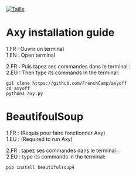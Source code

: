 [![Taille](https://img.shields.io/github/languages/code-size/FrenchCamp/axyoff)](https://github.com/FrenchCamp/axyoff)
# Axy installation guide

1.FR : Ouvrir un terminal  
1.EN : Open terminal  

2.FR : Puis tapez ses commandes dans le terminal :  
2.EU : Then type its commands in the terminal:  


`git clone https://github.com/FrenchCamp/axyoff`  
`cd axyoff`  
`python3 axy.py`  

# BeautifoulSoup
1.FR : (Requis pour faire fonctionner Axy)   
1.EU : (Required to run Axy)  

2.FR : tapez ses commandes dans le terminal :  
2.EU : type its commands in the terminal:  

`pip install beautifulsoup4`










